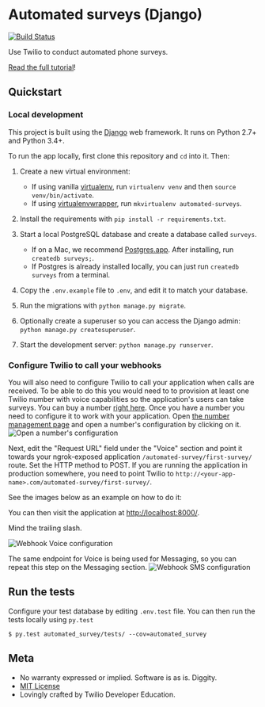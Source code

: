 # Automated surveys (Django)
[![Build Status](https://travis-ci.org/TwilioDevEd/automated-survey-django.svg?branch=master)](https://travis-ci.org/TwilioDevEd/automated-survey-django)

Use Twilio to conduct automated phone surveys.

[Read the full tutorial](https://www.twilio.com/docs/tutorials/walkthrough/automated-survey/python/django)!

## Quickstart

### Local development

This project is built using the [Django](https://www.djangoproject.com/) web framework. It runs on Python 2.7+ and Python 3.4+.

To run the app locally, first clone this repository and `cd` into it. Then:

1. Create a new virtual environment:

    - If using vanilla [virtualenv](https://virtualenv.pypa.io/en/latest/), run `virtualenv venv` and then `source venv/bin/activate`.
    - If using [virtualenvwrapper](https://virtualenvwrapper.readthedocs.org/en/latest/), run `mkvirtualenv automated-surveys`.

1. Install the requirements with `pip install -r requirements.txt`.

1. Start a local PostgreSQL database and create a database called `surveys`.

    - If on a Mac, we recommend
      [Postgres.app](http://postgresapp.com/). After installing, run `createdb surveys;`.
    - If Postgres is already installed locally, you can just run `createdb surveys` from a terminal.

1. Copy the `.env.example` file to `.env`, and edit it to match your database.

1. Run the migrations with `python manage.py migrate`.

1. Optionally create a superuser so you can access the Django admin: `python manage.py createsuperuser`.

1. Start the development server: `python manage.py runserver`.

### Configure Twilio to call your webhooks

You will also need to configure Twilio to call your application when
calls are received. To be able to do this you would need to
to provision at least one Twilio number with voice
capabilities so the application's users can take surveys. You can buy
a number
[right here](https://www.twilio.com/user/account/phone-numbers/search). Once
you have a number you need to configure it to work with your
application. Open
[the number management page](https://www.twilio.com/user/account/phone-numbers/incoming)
and open a number's configuration by clicking on it. ![Open a number's configuration](https://raw.github.com/TwilioDevEd/automated-survey-django/master/images/number-conf.png)

Next, edit the "Request URL" field under the "Voice" section and point
it towards your ngrok-exposed application `/automated-survey/first-survey/` route. Set
the HTTP method to POST. If you are running the application
in production somewhere, you need to point Twilio to
`http://<your-app-name>.com/automated-survey/first-survey/`.

See the images below as an example on how to do it:

You can then visit the application at [http://localhost:8000/](http://localhost:8000/).

Mind the trailing slash.

![Webhook Voice configuration](https://raw.github.com/TwilioDevEd/automated-survey-django/master/images/webhook-conf-voice.png)

The same endpoint for Voice is being used for Messaging, so you can repeat this step on the Messaging section.
![Webhook SMS configuration](https://raw.github.com/TwilioDevEd/automated-survey-django/master/images/webhook-conf-sms.png)

## Run the tests

Configure your test database by editing `.env.test` file. You can then run the tests locally using `py.test`

```
$ py.test automated_survey/tests/ --cov=automated_survey
```

## Meta

* No warranty expressed or implied. Software is as is. Diggity.
* [MIT License](http://www.opensource.org/licenses/mit-license.html)
* Lovingly crafted by Twilio Developer Education.
